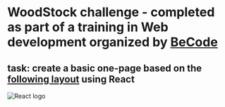 # WoodStock challenge - completed as part of a training in Web development organized by [BeCode](https://becode.org/)

## task: create a basic one-page based on the [following layout](https://www.figma.com/proto/fB6MeHVqXD5Gd9qzMPpzOc/WoodSock?node-id=0%3A2&scaling=min-zoom) using React

![React logo](/public/logo512.png)

